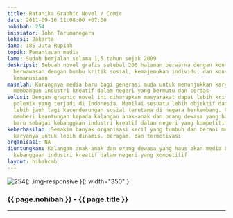 ```yaml
---
title: Ratanika Graphic Novel / Comic
date: 2011-09-16 11:08:00 +07:00
nohibah: 254
inisiator: John Tarumanegara
lokasi: Jakarta
dana: 185 Juta Rupiah
topik: Pemantauan media
lama: Sudah berjalan selama 1,5 tahun sejak 2009
deskripsi: Sebuah novel grafis setebal 200 halaman berwarna dengan konten yang cerdas,
  berwawasan dengan bumbu kritik sosial, kemajemukan individu, dan konspirasi hal
  kemanusiaan
masalah: Kurangnya media baru bagi generasi muda untuk menunjukkan karya dan kemampuan
  membangun industri kreatif dalam negeri yang bermutu dan cerdas
solusi: Dengan graphic novel ini diharapkan masyarakat dapat lebih kritis menanggapi
  polemik yang terjadi di Indonesia. Menilai sesuatu lebih objektif dan mampu menelaah
  lebih jauh lagi kecenderungan sosial terutama di negara berkembang. Proyek ini akan
  memberi keuntungan kepada kalangan anak-anak dan orang dewasa yang haus akan media
  baru sebagai kebanggaan industri kreatif dalam negeri yang kompetitif
keberhasilan: Semakin banyak organisasi kecil yang tumbuh dan berani mempublikasikan
  karyanya untuk lebih dinamis, beragam, dan termotivasi
organisasi: NA
diuntungkan: Kalangan anak-anak dan orang dewasa yang haus akan media baru sebagai
  kebanggaan industri kreatif dalam negeri yang kompetitif
layout: hibahcmb
---
```


![254](/static/img/hibahcmb/254.png){: .img-responsive }{: width="350" }

### {{ page.nohibah }} - {{ page.title }}

---

